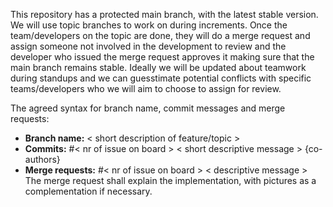 This repository has a protected main branch, with the latest stable version. We will use topic branches to work on during increments. Once the team/developers on the topic are done, they will do a merge request and assign someone not involved in the development to review and the developer who issued the merge request approves it making sure that the main branch remains stable. Ideally we will be updated about teamwork during standups and we can guesstimate potential conflicts with specific teams/developers who we will aim to choose to assign for review.

The agreed syntax for branch name, commit messages and merge requests:

-   **Branch name:** < short description of feature/topic >
-   **Commits:** #< nr of issue on board > < short descriptive message > {co-authors}
-   **Merge requests:** #< nr of issue on board > < descriptive message > The merge request shall explain the implementation, with pictures as a complementation if necessary.
